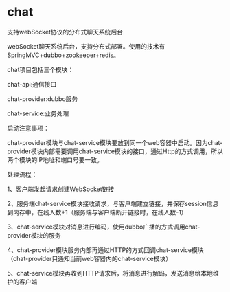 # chat
支持webSocket协议的分布式聊天系统后台

webSocket聊天系统后台，支持分布式部署。使用的技术有SpringMVC+dubbo+zookeeper+redis。

chat项目包括三个模块：

chat-api:通信接口

chat-provider:dubbo服务

chat-service:业务处理


启动注意事项：

chat-provider模块与chat-service模块要放到同一个web容器中启动。因为chat-provider模块内部需要调用chat-service模块的接口，通过Http的方式调用，所以两个模块的IP地址和端口号要一致。


处理流程：

1、客户端发起请求创建WebSocket链接

2、服务端chat-service模块接收请求，与客户端建立链接，并保存session信息到内存中，在线人数+1（服务端与客户端断开链接时，在线人数-1）

3、chat-service模块对消息进行编码，使用dubbo广播的方式调用chat-provider模块的服务

4、chat-provider模块服务内部再通过HTTP的方式回调chat-service模块（chat-provider只通知当前web容器内的chat-service模块）

5、chat-service模块再收到HTTP请求后，将消息进行解码，发送消息给本地维护的客户端
